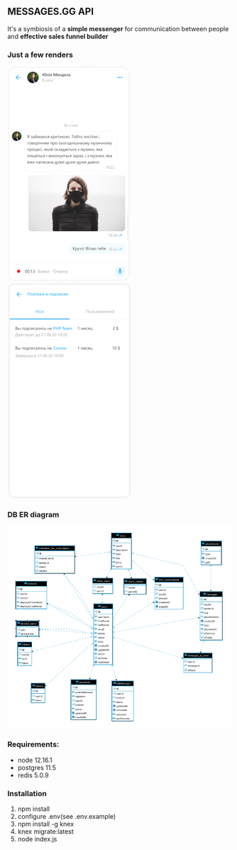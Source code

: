 ## MESSAGES.GG API
It's a symbiosis of a **simple messenger** for communication between people and **effective sales funnel builder**

### Just a few renders

![Render](assets/render1.png?raw=true "Render")
![Render](assets/render2.png?raw=true "Render")

### DB ER diagram
![ER diagram](assets/ER_diagram_DB.png?raw=true "ER diagram")

### Requirements:
- node 12.16.1
- postgres 11.5
- redis 5.0.9

### Installation
1. npm install
2. configure .env(see .env.example)
3. npm install -g knex
4. knex migrate:latest
5. node index.js
